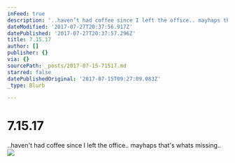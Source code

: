 ```yaml
---
inFeed: true
description: '..haven’t had coffee since I left the office.. mayhaps that''s whats missing.. '
dateModified: '2017-07-27T20:37:56.917Z'
datePublished: '2017-07-27T20:37:57.296Z'
title: 7.15.17
author: []
publisher: {}
via: {}
sourcePath: _posts/2017-07-15-71517.md
starred: false
datePublishedOriginal: '2017-07-15T09:27:09.083Z'
_type: Blurb

---
```

# 7.15.17

..haven't had coffee since I left the office.. mayhaps that's whats missing.. ![](https://the-grid-user-content.s3-us-west-2.amazonaws.com/7c6e25d5-12c9-4972-9934-ece2422d85fc.png)
